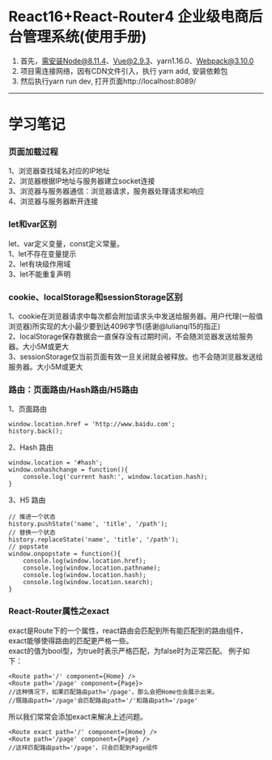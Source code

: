 React16+React-Router4 企业级电商后台管理系统(使用手册)
======
1. 首先，需安装Node@8.11.4、Vue@2.9.3、yarn1.16.0、Webpack@3.10.0
2. 项目需连接网络，因有CDN文件引入，执行 yarn add, 安装依赖包
3. 然后执行yarn run dev, 打开页面http://localhost:8089/
------
# 学习笔记
### 页面加载过程
1、浏览器查找域名对应的IP地址<br/>
2、浏览器根据IP地址与服务器建立socket连接<br/>
3、浏览器与服务器通信：浏览器请求，服务器处理请求和响应<br/>
4、浏览器与服务器断开连接
### let和var区别
let、var定义变量，const定义常量。<br/>
1、let不存在变量提示<br/>
2、let有块级作用域<br/>
3、let不能重复声明<br/>
### cookie、localStorage和sessionStorage区别
1、cookie在浏览器请求中每次都会附加请求头中发送给服务器。用户代理(一般值浏览器)所实现的大小最少要到达4096字节(感谢@lulianqi15的指正)<br/>
2、localStorage保存数据会一直保存没有过期时间，不会随浏览器发送给服务器。大小5M或更大<br/>
3、sessionStorage仅当前页面有效一旦关闭就会被释放。也不会随浏览器发送给服务器。大小5M或更大<br/>
### 路由：页面路由/Hash路由/H5路由
1、页面路由<br/>
  ```
  window.location.href = 'http://www.baidu.com';
  history.back();
  ```
2、Hash 路由<br/>
  ```
  window.location = '#hash';
  window.onhashchange = function(){
      console.log('current hash:', window.location.hash);
  }
  ```
3、H5 路由
  ```
  // 推进一个状态
  history.pushState('name', 'title', '/path');
  // 替换一个状态
  history.replaceState('name', 'title', '/path');
  // popstate
  window.onpopstate = function(){
      console.log(window.location.href);
      console.log(window.location.pathname);
      console.log(window.location.hash);
      console.log(window.location.search);
  }
  ```
### React-Router属性之exact
exact是Route下的一个属性，react路由会匹配到所有能匹配到的路由组件，<br/>exact能够使得路由的匹配更严格一些。<br/>
exact的值为bool型，为true时表示严格匹配，为false时为正常匹配。
例子如下：<br/>
```
<Route path='/' component={Home} />
<Route path='/page' component={Page}>
//这种情况下，如果匹配路由path='/page'，那么会把Home也会展示出来。
//既路由path='/page'会匹配路由path='/'和路由path='/page'
```
所以我们常常会添加exact来解决上述问题。
```
<Route exact path='/' component={Home} />
<Route path='/page' component={Page} />
//这样匹配路由path='/page'，只会匹配到Page组件
```
